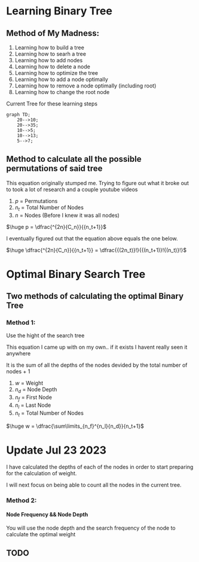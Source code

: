 # Learning Binary Tree

## Method of My Madness:
1. Learning how to build a tree
2. Learning how to searh a tree
3. Learning how to add nodes
4. Learning how to delete a node
5. Learning how to optimize the tree
6. Learning how to add a node optimally
7. Learning how to remove a node optimally (including root)
8. Learning how to change the root node

Current Tree for these learning steps

```mermaid
graph TD;
    20-->10;
    20-->35;
    10-->5;
    10-->13;
    5-->7;
```
## Method to calculate all the possible permutations of said tree

This equation originally stumped me.
Trying to figure out what it broke out to took a lot of research and a couple youtube videos 

1. $p$ = Permutations
2. $n_t$ = Total Number of Nodes
3. $n$ = Nodes (Before I knew it was all nodes)

$\huge p = \dfrac{^{2n}{C_n}}{{n_t+1}}$

I eventually figured out that the equation above equals the one below.

$\huge \dfrac{^{2n}{C_n}}{{n_t+1}} = \dfrac{{(2n_t)}!}{{(n_t+1)}!{(n_t)}!}$

# Optimal Binary Search Tree

## Two methods of calculating the optimal Binary Tree

### Method 1:

Use the hight of the search tree

This equation I came up with on my own.. if it exists I havent really seen it anywhere

It is the sum of all the depths of the nodes devided by the total number of nodes + 1 

1. $w$ = Weight
2. $n_d$ = Node Depth
3. $n_f$ = First Node
4. $n_l$ = Last Node
5. $n_t$ = Total Number of Nodes

$\huge w = \dfrac{\sum\limits_{n_f}^{n_l}{n_d}}{n_t+1}$

# Update Jul 23 2023

I have calculated the depths of each of the nodes in order to start preparing for the calculation of weight.

I will next focus on being able to count all the nodes in the current tree.

### Method 2:

#### Node Frequency && Node Depth

You will use the node depth and the search frequency of the node to calculate the optimal weight

## TODO ##
